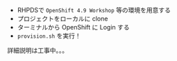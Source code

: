 * RHPDSで `OpenShift 4.9 Workshop` 等の環境を用意する
* プロジェクトをローカルに clone
* ターミナルから OpenShift に Login する
* `provision.sh` を実行！

詳細説明は工事中。。。